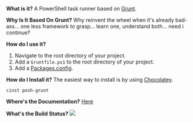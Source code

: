 **What is it?**
A PowerShell task runner based on [Grunt](http://gruntjs.com/).

**Why Is It Based On Grunt?**
Why reinvent the wheel when it's already bad-ass... one less framework to grasp... learn one, understand both... need i continue?

**How do I use it?**
1. Navigate to the root directory of your project.
2. Add a `Gruntfile.ps1` to the root directory of your project.
3. Add a [Packages.config](https://github.com/chocolatey/chocolatey/wiki/CommandsInstall#packagesconfig---v09813).

**How do I Install it?**
The easiest way to install is by using [Chocolatey](https://chocolatey.org/packages/posh-grunt).
```
cinst posh-grunt
```

**Where's the Documentation?**
[Here](Documentation/Index.md)

**What's the Build Status?**
![](https://ci.appveyor.com/api/projects/status/l5hc8sswg3kgtvu5?svg=true)

